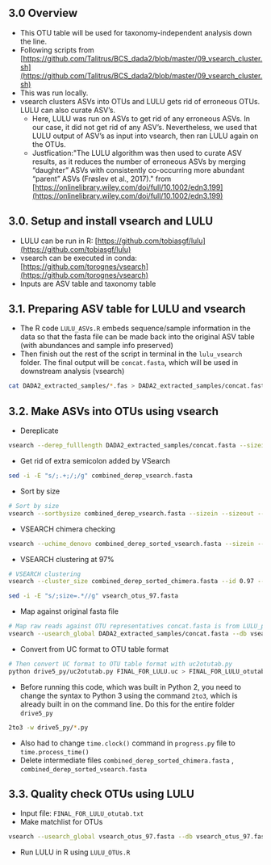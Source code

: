 ## 3.0 Overview

- This OTU table will be used for taxonomy-independent analysis down the line.
- Following scripts from [https://github.com/Talitrus/BCS_dada2/blob/master/09_vsearch_cluster.sh](https://github.com/Talitrus/BCS_dada2/blob/master/09_vsearch_cluster.sh)
- This was run locally.
- vsearch clusters ASVs into OTUs and LULU gets rid of erroneous OTUs. LULU can also curate ASV’s.
    - Here, LULU was run on ASVs to get rid of any erroneous ASVs. In our case, it did not get rid of any ASV’s. Nevertheless, we used that LULU output of ASV’s as input into vsearch, then ran LULU again on the OTUs.
    - Justfication:"The LULU algorithm was then used to curate ASV results, as it reduces the number of erroneous ASVs by merging “daughter” ASVs with consistently co-occurring more abundant “parent” ASVs (Frøslev et al., 2017)." from [https://onlinelibrary.wiley.com/doi/full/10.1002/edn3.199](https://onlinelibrary.wiley.com/doi/full/10.1002/edn3.199)

## 3.0. Setup and install vsearch and LULU

- LULU can be run in R: [https://github.com/tobiasgf/lulu](https://github.com/tobiasgf/lulu)
- vsearch can be executed in conda: [https://github.com/torognes/vsearch](https://github.com/torognes/vsearch)
- Inputs are ASV table and taxonomy table

## 3.1. Preparing ASV table for LULU and vsearch

- The R code `LULU_ASVs.R` embeds sequence/sample information in the data so that the fasta file can be made back into the original ASV table (with abundances and sample info preserved)
- Then finish out the rest of the script in terminal in the `lulu_vsearch` folder. The final output will be `concat.fasta`, which will be used in downstream analysis (vsearch)

```bash
cat DADA2_extracted_samples/*.fas > DADA2_extracted_samples/concat.fasta
```

## 3.2. Make ASVs into OTUs using vsearch

- Dereplicate

```bash
vsearch --derep_fulllength DADA2_extracted_samples/concat.fasta --sizein --sizeout --fasta_width 0 --minuniquesize 1 --output combined_derep_vsearch.fasta
```

- Get rid of extra semicolon added by VSearch

```bash
sed -i -E "s/;.+;/;/g" combined_derep_vsearch.fasta
```

- Sort by size

```bash
# Sort by size
vsearch --sortbysize combined_derep_vsearch.fasta --sizein --sizeout --output combined_derep_sorted_vsearch.fasta --fasta_width 0
```

- VSEARCH chimera checking

```bash
vsearch --uchime_denovo combined_derep_sorted_vsearch.fasta --sizein --sizeout --qmask none --nonchimeras combined_derep_sorted_chimera.fasta 
```

- VSEARCH clustering at 97%

```bash
# VSEARCH clustering
vsearch --cluster_size combined_derep_sorted_chimera.fasta --id 0.97 --sizein --centroids vsearch_otus_97.fasta --qmask none
```

```bash
sed -i -E "s/;size=.*//g" vsearch_otus_97.fasta
```

- Map against original fasta file

```bash
# Map raw reads against OTU representatives concat.fasta is from LULU_prep.sh, which should be run before this.
vsearch --usearch_global DADA2_extracted_samples/concat.fasta --db vsearch_otus_97.fasta --id 0.97 --maxaccepts 0 --dbmask none --qmask none --uc FINAL_FOR_LULU.uc
```

- Convert from UC format to OTU table format

```bash
# Then convert UC format to OTU table format with uc2otutab.py
python drive5_py/uc2otutab.py FINAL_FOR_LULU.uc > FINAL_FOR_LULU_otutab.txt
```

- Before running this code, which was built in Python 2, you need to change the syntax to Python 3 using the command `2to3`, which is already built in on the command line. Do this for the entire folder `drive5_py`

```bash
2to3 -w drive5_py/*.py
```

- Also had to change `time.clock()` command in `progress.py` file to `time.process_time()`
- Delete intermediate files `combined_derep_sorted_chimera.fasta` , `combined_derep_sorted_vsearch.fasta`

## 3.3. Quality check OTUs using LULU

- Input file: `FINAL_FOR_LULU_otutab.txt`
- Make matchlist for OTUs

```bash
vsearch --usearch_global vsearch_otus_97.fasta --db vsearch_otus_97.fasta --self --id .84 --iddef 1 --userout match_list.txt -userfields query+target+id --maxaccepts 0 --query_cov .9 --maxhits 10
```

- Run LULU in R using `LULU_OTUs.R`
